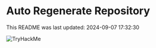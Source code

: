 # Auto Regenerate Repository

This README was last updated: 2024-09-07 17:32:30

 ![TryHackMe](https://tryhackme.com/badge/533634)